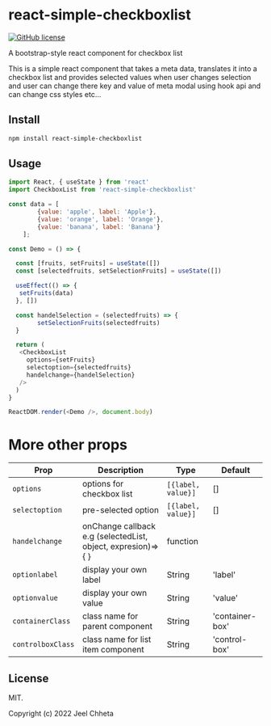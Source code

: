 # react-simple-checkboxlist

[![GitHub license](https://img.shields.io/badge/license-MIT-blue.svg?style=flat-square)](https://raw.githubusercontent.com/jakezatecky/react-checkbox-tree/master/LICENSE.txt)

A bootstrap-style react component for checkbox list

This is a simple react component that takes a meta data, translates it into a checkbox list and provides selected values when user changes selection and user can change there key and value of meta modal using hook api and  can change css styles etc...


## Install

```sh
npm install react-simple-checkboxlist
```

## Usage

```javascript
import React, { useState } from 'react'
import CheckboxList from 'react-simple-checkboxlist'

const data = [
        {value: 'apple', label: 'Apple'},
        {value: 'orange', label: 'Orange'},
        {value: 'banana', label: 'Banana'} 
    ];

const Demo = () => {

  const [fruits, setFruits] = useState([])
  const [selectedfruits, setSelectionFruits] = useState([])

  useEffect(() => {
   setFruits(data)
  }, [])

  const handelSelection = (selectedfruits) => {
        setSelectionFruits(selectedfruits)
  }

  return (
   <CheckboxList 
     options={setFruits}
     selectoption={selectedfruits}
     handelchange={handelSelection} 
   />
  )
}

ReactDOM.render(<Demo />, document.body)
```

# More other props
| Prop              | Description                                                    | Type               | Default           |
| ----------------- | -------------------------------------------------------------- | ------------------ | ----------------- |
| `options`         | options for checkbox list                                           | `[{label, value}]` | []                |
| `selectoption`    | pre-selected option                                            | `[{label, value}]` | []                |
| `handelchange`    | onChange callback   e.g (selectedList, object, expresion)=>{ } | function           |                   |
| `optionlabel`     | display your own label                                         | String             | 'label'           |
| `optionvalue`     | display your own value                                         | String             | 'value'           |
| `containerClass` | class name for parent component                                | String             | 'container-box'   |
| `controlboxClass`     | class name for list item component                             | String             | 'control-box' |


## License

MIT.

Copyright (c) 2022 Jeel Chheta
